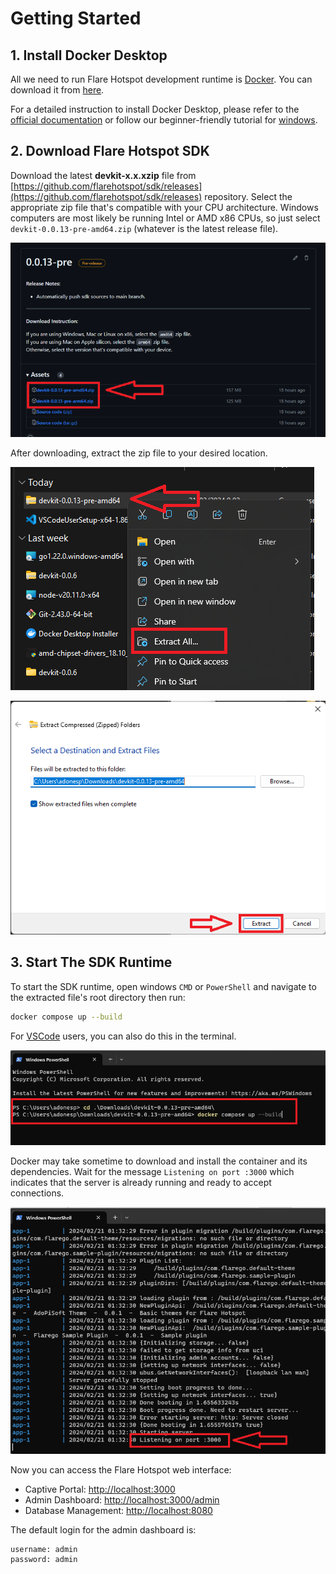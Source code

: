 # Getting Started

## 1. Install Docker Desktop

All we need to run Flare Hotspot development runtime is [Docker](https://www.docker.com/). You can download it from [here](https://www.docker.com/products/docker-desktop).

For a detailed instruction to install Docker Desktop, please refer to the [official documentation](https://docs.docker.com/desktop/) or follow our beginner-friendly tutorial for [windows](./docker-install/windows.md).

## 2. Download Flare Hotspot SDK

Download the latest **devkit-x.x.xzip** file from [https://github.com/flarehotspot/sdk/releases](https://github.com/flarehotspot/sdk/releases) repository. Select the appropriate zip file that's compatible with your CPU architecture. Windows computers are most likely be running Intel or AMD x86 CPUs, so just select `devkit-0.0.13-pre-amd64.zip` (whatever is the latest release file).

![Download Flare Hotspot SDK](./img/01-select-latest-release.png)

After downloading, extract the zip file to your desired location.

![Extract Flare Hotspot Sdk](./img/02-extract-devkit.png)


![Extract Flare Hotspot Sdk](./img/03-extract-devkit.png)

## 3. Start The SDK Runtime

To start the SDK runtime, open windows `CMD` or `PowerShell` and navigate to the extracted file's root directory then run:
```sh
docker compose up --build
```

For [VSCode](https://code.visualstudio.com/) users, you can also do this in the terminal.

![Run docker compose up](./img/04-docker-compose-up.png)

Docker may take sometime to download and install the container and its dependencies. Wait for the message `Listening on port :3000` which indicates that the server is already running and ready to accept connections.

![Server is running](./img/05-server-is-running.png)

Now you can access the Flare Hotspot web interface:

- Captive Portal: [http://localhost:3000](http://localhost:3000)
- Admin Dashboard: [http://localhost:3000/admin](http://localhost:3000/admin)
- Database Management: [http://localhost:8080](http://localhost:8080)

The default login for the admin dashboard is:
```
username: admin
password: admin
```

